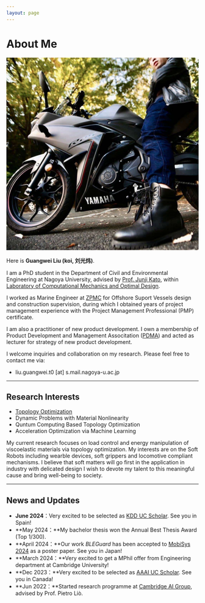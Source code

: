 ```yaml
---
layout: page
---
```


# About Me

<img src="bike_lgw.jpg" class="floatpic">

Here is **Guangwei Liu (koi, 刘光炜)**.<br>

I am a PhD student in the Department of Civil and Environmental Engineering at Nagoya University, advised by [Prof. Junji Kato](https://profs.provost.nagoya-u.ac.jp/html/100010137_ja.html), within [Laboratory of Computational Mechanics and Optimal Design](https://www.nuopt.org/). 

I worked as Marine Engineer at [ZPMC](https://www.zpmc.com/) for Offshore Suport Vessels design and construction supervision, during which I obtained years of project management experience with the Project Management Professional (PMP) certificate.

I am also a practitioner of new product development. I own a membership of Product Development and Management Associtation ([PDMA](https://www.pdma.org/)) and acted as lecturer for strategy of new product development.

I welcome inquiries and collaboration on my research. Please feel free to contact me via:
 - liu.guangwei.t0 [at] s.mail.nagoya-u.ac.jp

[//]: <> (**<font color="#990000">I am actively seeking a PhD position for 2025 Fall admission. If you have any information, please contact me. Thank you!</font>**) 

---

## Research Interests

- [Topology Optimization](https://scholar.google.com/scholar?hl=en&as_sdt=0%2C5&q=topology+optimization&btnG=)
- Dynamic Problems with Material Nonlinearity
- Quntum Computing Based Topology Optimization
- Acceleration Optimization via Machine Learning

My current research focuses on load control and energy manipulation of viscoelastic materials via topology optimization. My interests are on the Soft Robots including wearble devices, soft grippers and locomotive compliant mechanisms. I believe that soft matters will go first in the application in industry with delicated design  I wish to devote my talent to this meaningful cause and bring well-being to society.

---

## News and Updates

- **June 2024**：Very excited to be selected as [KDD UC Scholar](https://kdd2024.kdd.org/undergraduate-consortium/). See you in Spain!
- **May 2024：**My bachelor thesis won the Annual Best Thesis Award (Top 1/300).
- **April 2024：**Our work *BLEGuard* has been accepted to [MobiSys 2024](https://www.sigmobile.org/mobisys/2024/) as a poster paper. See you in Japan!
- **March 2024：**Very excited to get a MPhil offer from Engineering department at Cambridge University!
- **Dec 2023：**Very excited to be selected as [AAAI UC Scholar](https://aaai.org/aaai-conference/undergraduate-consortium-program/). See you in Canada!
- **Jun 2022：**Started research programme at [Cambridge AI Group](https://www.cl.cam.ac.uk/research/ai/), advised by Prof. Pietro Liò.

